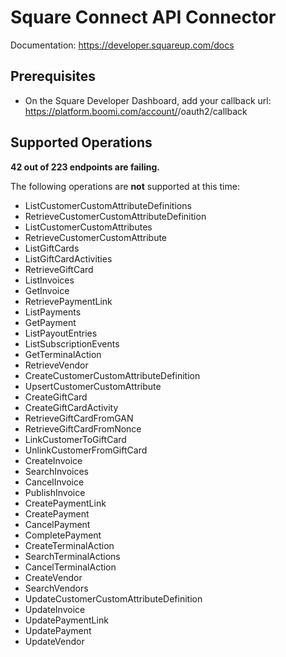 # Square Connect API Connector

Documentation: https://developer.squareup.com/docs

## Prerequisites

+ On the Square Developer Dashboard, add your callback url: https://platform.boomi.com/account/<ENTER-YOUR-TENANT>/oauth2/callback

## Supported Operations
**42 out of 223 endpoints are failing.**

The following operations are **not** supported at this time:
* ListCustomerCustomAttributeDefinitions
* RetrieveCustomerCustomAttributeDefinition
* ListCustomerCustomAttributes
* RetrieveCustomerCustomAttribute
* ListGiftCards
* ListGiftCardActivities
* RetrieveGiftCard
* ListInvoices
* GetInvoice
* RetrievePaymentLink
* ListPayments
* GetPayment
* ListPayoutEntries
* ListSubscriptionEvents
* GetTerminalAction
* RetrieveVendor
* CreateCustomerCustomAttributeDefinition
* UpsertCustomerCustomAttribute
* CreateGiftCard
* CreateGiftCardActivity
* RetrieveGiftCardFromGAN
* RetrieveGiftCardFromNonce
* LinkCustomerToGiftCard
* UnlinkCustomerFromGiftCard
* CreateInvoice
* SearchInvoices
* CancelInvoice
* PublishInvoice
* CreatePaymentLink
* CreatePayment
* CancelPayment
* CompletePayment
* CreateTerminalAction
* SearchTerminalActions
* CancelTerminalAction
* CreateVendor
* SearchVendors
* UpdateCustomerCustomAttributeDefinition
* UpdateInvoice
* UpdatePaymentLink
* UpdatePayment
* UpdateVendor
